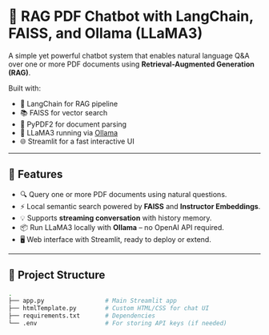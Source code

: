 # 🤖 RAG PDF Chatbot with LangChain, FAISS, and Ollama (LLaMA3)

A simple yet powerful chatbot system that enables natural language Q&A over one or more PDF documents using **Retrieval-Augmented Generation (RAG)**.

Built with:
- 🧠 LangChain for RAG pipeline
- 📚 FAISS for vector search
- 🧾 PyPDF2 for document parsing
- 💬 LLaMA3 running via [Ollama](https://ollama.com/)
- 🌐 Streamlit for a fast interactive UI

---

## 🚀 Features

- 🔍 Query one or more PDF documents using natural questions.
- ⚡ Local semantic search powered by **FAISS** and **Instructor Embeddings**.
- 💡 Supports **streaming conversation** with history memory.
- 📦 Run LLaMA3 locally with **Ollama** – no OpenAI API required.
- 🖥️ Web interface with Streamlit, ready to deploy or extend.

---

## 🧱 Project Structure

```bash
.
├── app.py                 # Main Streamlit app
├── htmlTemplate.py        # Custom HTML/CSS for chat UI
├── requirements.txt       # Dependencies
└── .env                   # For storing API keys (if needed)
